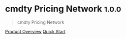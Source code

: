 # cmdty Pricing Network <small>1.0.0</small>

> cmdty Pricing Network

[Product Overview](/content/overview)
[Quick Start](/content/quick_start)
